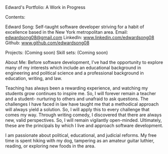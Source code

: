Edward's Portfolio: A Work in Progress

Contents:

  Edward Song: Self-taught software developer striving for a habit of excellence based in the New York metropolitan area.
  Email: edwardsong08@gmail.com
  LinkedIn: www.linkedin.com/edwardsong08
  Github: www.github.com/edwardsong08

  Projects: (Coming soon)
  Skill sets: (Coming soon)

  About Me: 
  Before software development, I've had the opportunity to explore many of my interests which include an educational background in engineering and political science and a professional background in education, writing, and law.

  Teaching has always been a rewarding experience, and watching my students grow continues to inspire me. So, I will forever remain a teacher and a student- nurturing to others and unafraid to ask questions. The challenges 
  I have faced in law have taught me that a methodical approach will always yield a solution. So, I will apply this to every challenge that comes my way. Through writing comedy, I discovered that there are always new, valid perspectives. 
  So, I will remain vigilantly open-minded. Ultimately, these are the principals by which I live and approach software development.

  I am passionate about political, educational, and judicial reforms. My free time is spent hiking with my dog, tampering as an amateur guitar luthier, reading, or exploring new foods in the area.
